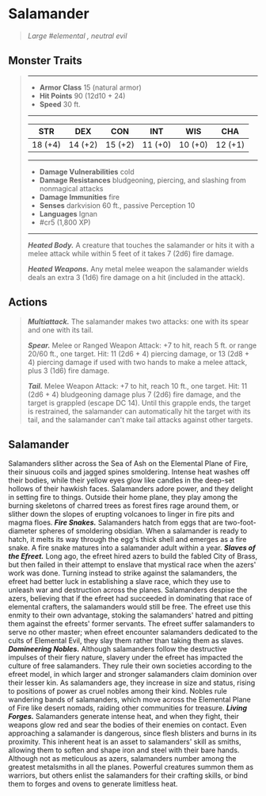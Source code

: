 # Salamander
>*Large #elemental , neutral evil*
## Monster Traits
>___
>- **Armor Class** 15 (natural armor)
>- **Hit Points** 90 (12d10 + 24)
>- **Speed** 30 ft.
>___
>|STR|DEX|CON|INT|WIS|CHA|
>|:---:|:---:|:---:|:---:|:---:|:---:|
>|18 (+4)|14 (+2)|15 (+2)|11 (+0)|10 (+0)|12 (+1)|
>___
>- **Damage Vulnerabilities** cold
>- **Damage Resistances** bludgeoning, piercing, and slashing from nonmagical attacks
>- **Damage Immunities** fire
>- **Senses** darkvision 60 ft., passive Perception 10
>- **Languages** Ignan
>- #cr5 (1,800 XP)
>___
>***Heated Body.*** A creature that touches the salamander or hits it with a melee attack while within 5 feet of it takes 7 (2d6) fire damage.  
>
>***Heated Weapons.*** Any metal melee weapon the salamander wields deals an extra 3 (1d6) fire damage on a hit (included in the attack).  
>
## Actions
>***Multiattack.*** The salamander makes two attacks: one with its spear and one with its tail.  
>
>***Spear.*** Melee  or Ranged Weapon Attack: +7 to hit, reach 5 ft. or range 20/60 ft., one target. Hit: 11 (2d6 + 4) piercing damage, or 13 (2d8 + 4) piercing damage if used with two hands to make a melee attack, plus 3 (1d6) fire damage.  
>
>***Tail.*** Melee Weapon Attack: +7 to hit, reach 10 ft., one target. Hit: 11 (2d6 + 4) bludgeoning damage plus 7 (2d6) fire damage, and the target is grappled (escape DC 14). Until this grapple ends, the target is restrained, the salamander can automatically hit the target with its tail, and the salamander can't make tail attacks against other targets.
## Salamander
Salamanders slither across the Sea of Ash on the Elemental Plane of Fire, their sinuous coils and jagged spines smoldering. Intense heat washes off their bodies, while their yellow eyes glow like candles in the deep-set hollows of their hawkish faces.
Salamanders adore power, and they delight in setting fire to things. Outside their home plane, they play among the burning skeletons of charred trees as forest fires rage around them, or slither down the slopes of erupting volcanoes to linger in fire pits and magma floes.
***Fire Snakes.*** Salamanders hatch from eggs that are two-foot-diameter spheres of smoldering obsidian. When a salamander is ready to hatch, it melts its way through the egg's thick shell and emerges as a fire snake. A fire snake matures into a salamander adult within a year.
***Slaves of the Efreet.*** Long ago, the efreet hired azers to build the fabled City of Brass, but then failed in their attempt to enslave that mystical race when the azers' work was done. Turning instead to strike against the salamanders, the efreet had better luck in establishing a slave race, which they use to unleash war and destruction across the planes.
Salamanders despise the azers, believing that if the efreet had succeeded in dominating that race of elemental crafters, the salamanders would still be free. The efreet use this enmity to their own advantage, stoking the salamanders' hatred and pitting them against the efreets' former servants.
The efreet suffer salamanders to serve no other master; when efreet encounter salamanders dedicated to the cults of Elemental Evil, they slay them rather than taking them as slaves.
***Domineering Nobles.*** Although salamanders follow the destructive impulses of their fiery nature, slavery under the efreet has impacted the culture of free salamanders. They rule their own societies according to the efreet model, in which larger and stronger salamanders claim dominion over their lesser kin.
As salamanders age, they increase in size and status, rising to positions of power as cruel nobles among their kind. Nobles rule wandering bands of salamanders, which move across the Elemental Plane of Fire like desert nomads, raiding other communities for treasure.
***Living Forges.*** Salamanders generate intense heat, and when they fight, their weapons glow red and sear the bodies of their enemies on contact. Even approaching a salamander is dangerous, since flesh blisters and burns in its proximity.
This inherent heat is an asset to salamanders' skill as smiths, allowing them to soften and shape iron and steel with their bare hands. Although not as meticulous as azers, salamanders number among the greatest metalsmiths in all the planes. Powerful creatures summon them as warriors, but others enlist the salamanders for their crafting skills, or bind them to forges and ovens to generate limitless heat.